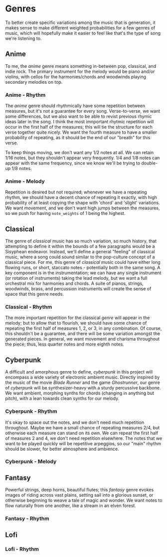 # Genres
To better create specific variations among the music that is generation, it makes sense to make different weighted probabilities for a few genres of music, which will hopefully make it easier to feel like that's the type of song we're listening to.

## Anime
To me, the *anime* genre means something in-between pop, classical, and indie rock. The primary instrument for the melody would be piano and/or violins, with cellos for the harmonies/chords and woodwinds playing secondary melodies on top.

### Anime - Rhythm
The *anime* genre should rhythmically have some repetition between measures, but it's not a guarantee for every song. Verse-to-verse, we want some differences, but we also want to be able to revist previous rhymic ideas later in the song. I think the most imnportant rhytmic repetition will occur in the first half of the measures; this will tie the structure for each verse together quite nicely. We want the fourth measure to have a smaller probability of repeating, as it should be the end of our "breath" for this verse.

To keep things moving, we don't want any 1/2 notes at all. We can retain 1/16 notes, but they shouldn't appear very frequently. 1/4 and 1/8 notes can appear with the same frequency, since we know we'll be trying to double-up 1/8 notes.

### Anime - Melody
Repetition is desired but not required; whenever we have a repeating rhythm, we should have a decent chance of repeating it exactly, with high probability of at least copying the shape with 'chord' and 'slight' variations. We want movement, and we don't want high jumps between the measures, so we push for having `note_weights` of 1 being the highest.


## Classical
The genre of *classical* music has so much variation, so much history, that
 attempting to define it within the bounds of a few paragraphs would be a 
Sisyphean endeavor. Instead, we'll define a general "feeling" of classical 
music, where a song could sound similar to the pop-culture concept of a 
classical piece. For me, this genre of *classical* music could have either long flowing runs, or short, staccato notes - potentially both in the same song. A key component is in the instrumentation; we can have any single instrument (or rotation of instruments) taking the lead melody, but we want a full orchestral mix for harmonies and chords. A suite of pianos, strings, woodwinds, brass, and percussion  instruments will create the sense of space that this genre needs.

### Classical - Rhythm
The more important repetition for the classical *genre* will appear in the melody; but to allow that to flourish, we should have some chance of repeating the first half of measures 1, 2, or 3, in any combination. Of course, this shouldn't be a guarantee, and there will be some variation amongst the generated pieces. In general, we want movement and charisma throughout the piece; thus, less quarter notes and more eighth notes.


## Cyberpunk
A difficult and amorphous genre to define, *cyberpunk* in this project will encompass a wide variety of electronic ambient music. Directly inspired by the music of the movie *Blade Runner* and the game *Ghostrunner*, our genre of *cyberpunk* will be synthesizer-heavy with a sturdy percussive backbone. We want ambient, morphing synths for chords (changing in anything but pitch), with a lean towards clean synths for our melody. 

### Cyberpunk - Rhythm 
It's okay to space out the notes, and we don't need much repetition throughout. Maybe we have a small chance of repeating measures 2/4, but otherwise each measure can stand on its own. We can repeat the first half of measures 2 and 4, we don't need repetition elsewhere. The notes that we want to be played quickly will be repetitive arpeggios, so our "main" rhythm should be slower, for better atmosphere and ambience.

### Cyberpunk - Melody


## Fantasy
Powerful strings, deep horns, beautiful flutes; this *fantasy* genre evokes images of riding across vast plains, setting sail into a glorious sunset, or otherwise beginning to weave a tale of magic and wonder. We want notes to flow naturally from one another, like a stream in an elven forest. 

### Fantasy - Rhythm



## Lofi

### Lofi - Rhythm
